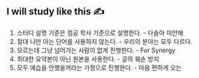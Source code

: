 ## I will study like this ✍

1. 스터디 설명 기준은 컴공 학사 기준으로 설명한다. - 다솔아 미안해
2. 절대 나만 아는 단어를 사용하지 않는다. - 우리의 분야는 모두 다르다.
3. 모르는데 그냥 넘어가는 사람이 없게 진행한다. - For Synergy
4. 최대한 요약본이 아닌 원본을 사용한다. - 글의 훼손 방지
5. 모두 예습을 안했을꺼라는 가정으로 진행한다. - 마음 편하게 오는 
